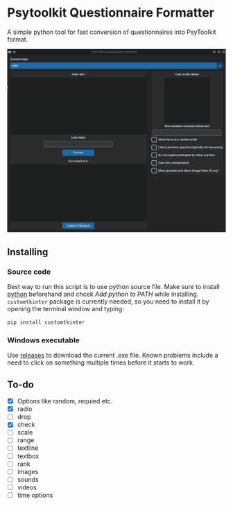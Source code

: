 # Psytoolkit Questionnaire Formatter

A simple python tool for fast conversion of questionnaires into PsyToolkit format.

![gif example](https://github.com/jakub-jedrusiak/Psytoolkit-Questionnaire-Converter/blob/main/images/example.gif)

## Installing

### Source code

Best way to run this script is to use python source file. Make sure to install [python](https://www.python.org/) beforehand and chcek *Add python to PATH* while installing. `customtkinter` package is currently needed, so you need to install it by opening the terminal window and typing:

```bash
pip install customtkinter
```

### Windows executable

Use [releases](https://github.com/jakub-jedrusiak/Psytoolkit-Questionnaire-Formatter/releases) to download the current .exe file. Known problems include a need to click on something multiple times before it starts to work.

## To-do

- [X] Options like random, requied etc.
- [X] radio
- [ ] drop
- [X] check
- [ ] scale
- [ ] range
- [ ] textline
- [ ] textbox
- [ ] rank
- [ ] images
- [ ] sounds
- [ ] videos
- [ ] time options